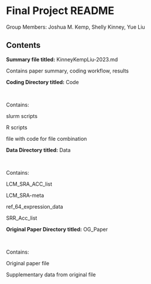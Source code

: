 # Final Project README

Group Members: Joshua M. Kemp, Shelly Kinney, Yue Liu

## Contents

**Summary file titled:** KinneyKempLiu-2023.md
&nbsp;

   Contains paper summary, coding workflow, results


**Coding Directory titled:** Code

&nbsp;

   Contains:
   
   
   slurm scripts
   
   R scripts
   
   file with code for file combination
      


**Data Directory titled:** Data

&nbsp;

   Contains:
   
   LCM_SRA_ACC_list
      
   LCM_SRA-meta
      
   ref_64_expression_data
      
   SRR_Acc_list
      
      
      

**Original Paper Directory titled:** OG_Paper

&nbsp;

   Contains: 

   Original paper file

   Supplementary data from original file


